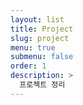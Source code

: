 ```yaml
---
layout: list
title: Project
slug: project
menu: true
submenu: false
order: 1
description: >
  프로젝트 정리
---
```

